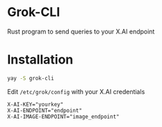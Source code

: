 # Grok-CLI

Rust program to send queries to your X.AI endpoint

# Installation
```bash
yay -S grok-cli
```
Edit ```/etc/grok/config``` with your X.AI credentials

```
X-AI-KEY="yourkey"
X-AI-ENDPOINT="endpoint"
X-AI-IMAGE-ENDPOINT="image_endpoint"
```
